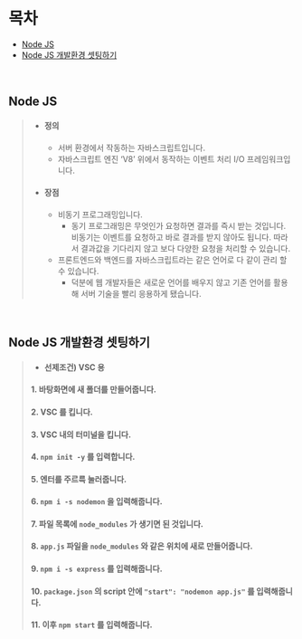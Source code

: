 # 목차
- [Node JS](#node-js)
- [Node JS 개발환경 셋팅하기](#node-js-개발환경-셋팅하기)

<br>

## Node JS
> - #### 정의
>   - 서버 환경에서 작동하는 자바스크립트입니다.
>   - 자바스크립트 엔진 ‘V8’ 위에서 동작하는 이벤트 처리 I/O 프레임워크입니다.
> - #### 장점
>   - 비동기 프로그래밍입니다. 
>       - 동기 프로그래밍은 무엇인가 요청하면 결과를 즉시 받는 것입니다.
>       비동기는 이벤트를 요청하고 바로 결과를 받지 않아도 됩니다. 
>       따라서 결과값을 기다리지 않고 보다 다양한 요청을 처리할 수 있습니다.
>   - 프론트엔드와 백엔드를 자바스크립트라는 같은 언어로 다 같이 관리 할 수 있습니다.
>       - 덕분에 웹 개발자들은 새로운 언어를 배우지 않고 기존 언어를 활용해 서버 기술을 빨리
>       응용하게 됐습니다.

<br>

## Node JS 개발환경 셋팅하기
> - #### 선제조건) VSC 용
> #### 1. 바탕화면에 새 폴더를 만들어줍니다.
> #### 2. VSC 를 킵니다.
> #### 3. VSC 내의 터미널을 킵니다.
> #### 4. `npm init -y` 를 입력합니다.
> #### 5. 엔터를 주르륵 눌러줍니다.
> #### 6. `npm i -s nodemon` 을 입력해줍니다.
> #### 7. 파일 목록에 `node_modules` 가 생기면 된 것입니다.
> #### 8. `app.js` 파일을 `node_modules` 와 같은 위치에 새로 만들어줍니다.
> #### 9. `npm i -s express` 를 입력해줍니다.
> #### 10. `package.json` 의 script 안에 `"start": "nodemon app.js"` 를 입력해줍니다.
> #### 11. 이후 `npm start` 를 입력해줍니다.

